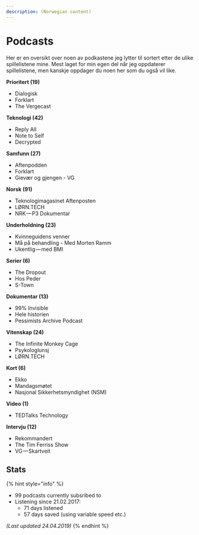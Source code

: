 ```yaml
---
description: (Norwegian content)
---
```


# Podcasts

Her er en oversikt over noen av podkastene jeg lytter til sortert etter de ulike spillelistene mine. Mest laget for min egen del når jeg oppdaterer spillelistene, men kanskje oppdager du noen her som du også vil like.

**Prioritert \(19\)**

* Dialogisk
* Forklart
* The Vergecast

**Teknologi \(42\)**

* Reply All
* Note to Self
* Decrypted

**Samfunn \(27\)**

* Aftenpodden
* Forklart
* Gievær og gjengen - VG

**Norsk \(91\)**

* Teknologimagasinet Aftenposten
* LØRN.TECH
* NRK — P3 Dokumentar

**Underholdning \(23\)**

* Kvinneguidens venner
* Må på behandling - Med Morten Ramm
* Ukentlig — med BMI

**Serier \(6\)**

* The Dropout
* Hos Peder
* S-Town

**Dokumentar \(13\)**

* 99% Invisible
* Hele historien
* Pessimists Archive Podcast

**Vitenskap \(24\)**

* The Infinite Monkey Cage
* Psykologlunsj
* LØRN.TECH

**Kort \(6\)**

* Ekko
* Mandagsmøtet
* Nasjonal Sikkerhetsmyndighet \(NSM\)

**Video \(1\)**

* TEDTalks Technology

**Intervju \(12\)**

* Rekommandert
* The Tim Ferriss Show
* VG — Skartveit

## Stats

{% hint style="info" %}
* 99 podcasts currently subsribed to
* Listening since 21.02.2017:
  * 71 days listened
  * 57 days saved \(using variable speed etc.\)

_\(Last updated 24.04.2019\)_
{% endhint %}

